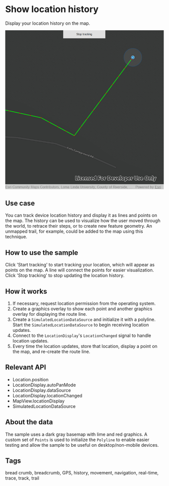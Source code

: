 # Show location history

Display your location history on the map.

![](screenshot.png)

## Use case

You can track device location history and display it as lines and points on the map. The history can be used to visualize how the user moved through the world, to retrace their steps, or to create new feature geometry. An unmapped trail, for example, could be added to the map using this technique.

## How to use the sample

Click 'Start tracking' to start tracking your location, which will appear as points on the map. A line will connect the points for easier visualization. Click 'Stop tracking' to stop updating the location history.

## How it works

1. If necessary, request location permission from the operating system.
2. Create a graphics overlay to show each point and another graphics overlay for displaying the route line.
3. Create a `SimulatedLocationDataSource` and initialize it with a polyline. Start the `SimulatedLocationDataSource` to begin receiving location updates.
4. Connect to the `LocationDisplay`'s `LocationChanged` signal to handle location updates.
5. Every time the location updates, store that location, display a point on the map, and re-create the route line.

## Relevant API

* Location.position
* LocationDisplay.autoPanMode
* LocationDisplay.dataSource
* LocationDisplay.locationChanged
* MapView.locationDisplay
* SimulatedLocationDataSource

## About the data

The sample uses a dark gray basemap with lime and red graphics. A custom set of `Points` is used to initialize the `Polyline` to enable easier testing and allow the sample to be useful on desktop/non-mobile devices.

## Tags

bread crumb, breadcrumb, GPS, history, movement, navigation, real-time, trace, track, trail

